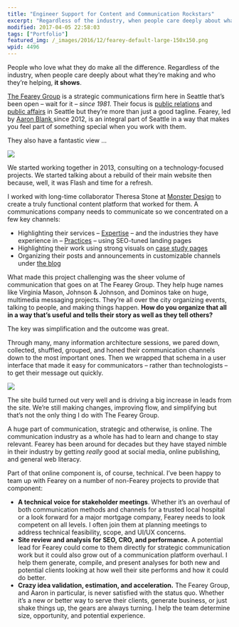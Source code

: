 ```yaml
---
title: "Engineer Support for Content and Communication Rockstars"
excerpt: "Regardless of the industry, when people care deeply about what they're making and who they're helping, it shows."
modified: 2017-04-05 22:58:03
tags: ["Portfolio"]
featured_img: /_images/2016/12/fearey-default-large-150x150.png
wpid: 4496
---
```



People who love what they do make all the difference. Regardless of the industry, when people care deeply about what they’re making and who they’re helping, **it shows**.

[The Fearey Group](http://www.feareygroup.com/) is a strategic communications firm here in Seattle that’s been open – wait for it – *since 1981*. Their focus is [public relations](http://www.feareygroup.com/expertise/seattle-public-relations-firm/) and [public affairs](http://www.feareygroup.com/expertise/public-affairs-seattle/) in Seattle but they’re more than just a good tagline. Fearey, led by [Aaron Blank ](http://www.feareygroup.com/company/team/#aaron-blank)since 2012, is an integral part of Seattle in a way that makes you feel part of something special when you work with them.

They also have a fantastic view …

![](/_images/2016/11/fearey_group_hotel_max_view.jpg)

We started working together in 2013, consulting on a technology-focused projects. We started talking about a rebuild of their main website then because, well, it was Flash and time for a refresh.

I worked with long-time collaborator Theresa Stone at [Monster Design](http://hellomonster.com) to create a truly functional content platform that worked for them. A communications company needs to communicate so we concentrated on a few key channels:

- Highlighting their services – [Expertise](http://www.feareygroup.com/expertise/) – and the industries they have experience in – [Practices](http://www.feareygroup.com/practices/) – using SEO-tuned landing pages
- Highlighting their work using strong visuals on [case study pages](http://www.feareygroup.com/case-studies/)
- Organizing their posts and announcements in customizable channels under [the blog](http://www.feareygroup.com/blog/)

What made this project challenging was the sheer volume of communication that goes on at The Fearey Group. They help huge names like Virginia Mason, Johnson &amp; Johnson, and Dominos take on huge, multimedia messaging projects. They’re all over the city organizing events, talking to people, and making things happen. **How do you organize that all in a way that’s useful and tells their story as well as they tell others?**

The key was simplification and the outcome was great.

Through many, many information architecture sessions, we pared down, collected, shuffled, grouped, and honed their communication channels down to the most important ones. Then we wrapped that schema in a user interface that made it easy for communicators – rather than technologists – to get their message out quickly.

![](/_images/2016/12/TFG_PressCenter_12.06.15_over-454x1024.png)

The site build turned out very well and is driving a big increase in leads from the site. We’re still making changes, improving flow, and simplifying but that’s not the only thing I do with The Fearey Group.

A huge part of communication, strategic and otherwise, is online. The communication industry as a whole has had to learn and change to stay relevant. Fearey has been around for decades but they have stayed nimble in their industry by getting *really* good at social media, online publishing, and general web literacy.

Part of that online component is, of course, technical. I’ve been happy to team up with Fearey on a number of non-Fearey projects to provide that component:

- **A technical voice for stakeholder meetings**. Whether it’s an overhaul of both communication methods and channels for a trusted local hospital or a look forward for a major mortgage company, Fearey needs to look competent on all levels. I often join them at planning meetings to address technical feasibility, scope, and UI/UX concerns.
- **Site review and analysis for SEO, CRO, and performance.** A potential lead for Fearey could come to them directly for strategic communication work but it could also grow out of a communication platform overhaul. I help them generate, compile, and present analyses for both new and potential clients looking at how well their site performs and how it could do better.
- **Crazy idea validation, estimation, and acceleration.** The Fearey Group, and Aaron in particular, is never satisfied with the status quo. Whether it’s a new or better way to serve their clients, generate business, or just shake things up, the gears are always turning. I help the team determine size, opportunity, and potential experience.
